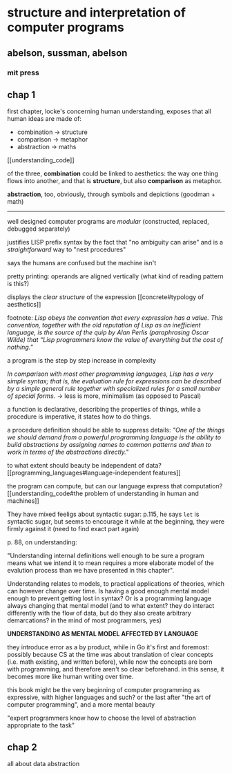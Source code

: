 # structure and interpretation of computer programs
## abelson, sussman, abelson
### mit press

## chap 1

first chapter, locke's concerning human understanding, exposes that all human ideas are made of:
- combination -> structure
- comparison -> metaphor
- abstraction -> maths

[[understanding_code]]

of the three, **combination** could be linked to aesthetics: the way one thing flows into another, and that is __structure__, but also **comparison** as metaphor.

**abstraction**, too, obviously, through symbols and depictions (goodman + math)

---

well designed computer programs are *modular* (constructed, replaced, debugged separately)


justifies LISP prefix syntax by the fact that "no ambiguity can arise" and is a *straightforward* way to "nest procedures"

says the humans are confused but the machine isn't

pretty printing: operands are aligned vertically (what kind of reading pattern is this?)

displays the *clear* *structure* of the expression [[concrete#typology of aesthetics]]

footnote:
*Lisp obeys the convention that every expression has a value. This convention, together with the old reputation of Lisp as an inefficient language, is the source of the quip by Alan Perlis (paraphrasing Oscar Wilde) that “Lisp programmers know the value of everything but the cost of nothing.”*

a program is the step by step increase in complexity

*In comparison with most other programming languages, Lisp has a very simple syntax; that is, the evaluation rule for expressions can be described by a simple general rule together with specialized rules for a small number of special forms.* -> less is more, minimalism (as opposed to Pascal)

a function is declarative, describing the properties of things, while a procedure is imperative, it states how to do things.

a procedure definition should be able to suppress details: *"One of the things we should demand from a powerful programming language is the ability to build abstractions by assigning names to common patterns and then to work in terms of the abstractions directly."*

to what extent should beauty be independent of data? [[programming_languages#language-independent features]]

the program can compute, but can our language express that computation? [[understanding_code#the problem of understanding in human and machines]]

They have mixed feeligs about syntactic sugar: p.115, he says `let` is syntactic sugar, but seems to encourage it while at the beginning, they were firmly against it (need to find exact part again)


p. 88, on understanding:

"Understanding internal definitions well enough to be sure a program means what we intend it to mean requires a more elaborate model of the evalution process than we have presented in this chapter".

Understanding relates to models, to practical applications of theories, which can however change over time. Is having a good enough mental model enough to prevent getting lost in syntax? Or is a programming language always changing that mental model (and to what extent? they do interact differently with the flow of data, but do they also create arbitrary demarcations? in the mind of most programmers, yes)

**UNDERSTANDING AS MENTAL MODEL AFFECTED BY LANGUAGE**

they introduce error as a by product, while in Go it's first and foremost: possibly because CS at the time was about translation of clear concepts (i.e. math existing, and written before), while now the concepts are born with programming, and therefore aren't so clear beforehand. in this sense, it becomes more like human writing over time.

this book might be the very beginning of computer programming as expressive, with higher languages and such? or the last after "the art of computer programming", and a more mental beauty

"expert programmers know how to choose the level of abstraction appropriate to the task"

## chap 2

all about data abstraction